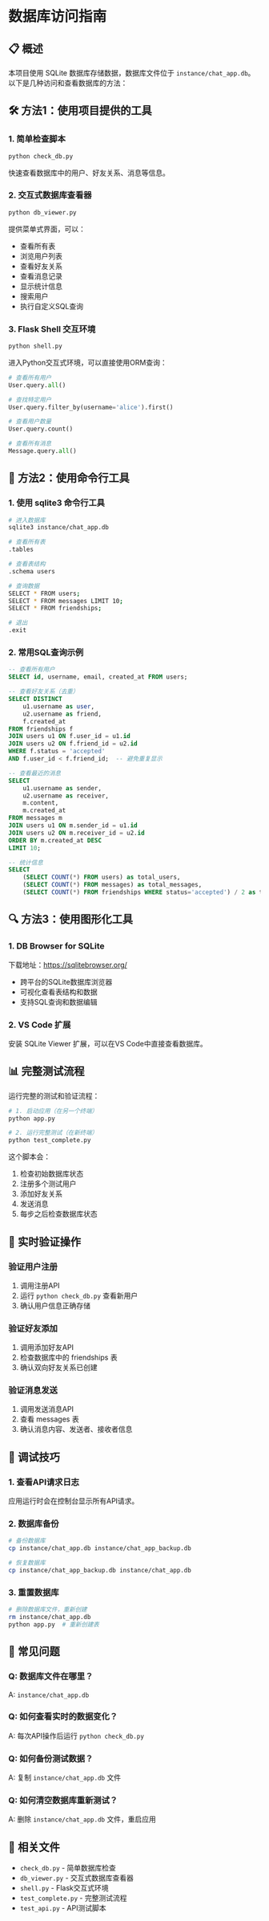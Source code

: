 # 数据库访问指南

## 📋 概述

本项目使用 SQLite 数据库存储数据，数据库文件位于 `instance/chat_app.db`。以下是几种访问和查看数据库的方法：

## 🛠️ 方法1：使用项目提供的工具

### 1. 简单检查脚本
```bash
python check_db.py
```
快速查看数据库中的用户、好友关系、消息等信息。

### 2. 交互式数据库查看器
```bash
python db_viewer.py
```
提供菜单式界面，可以：
- 查看所有表
- 浏览用户列表
- 查看好友关系
- 查看消息记录
- 显示统计信息
- 搜索用户
- 执行自定义SQL查询

### 3. Flask Shell 交互环境
```bash
python shell.py
```
进入Python交互式环境，可以直接使用ORM查询：
```python
# 查看所有用户
User.query.all()

# 查找特定用户
User.query.filter_by(username='alice').first()

# 查看用户数量
User.query.count()

# 查看所有消息
Message.query.all()
```

## 🔧 方法2：使用命令行工具

### 1. 使用 sqlite3 命令行工具
```bash
# 进入数据库
sqlite3 instance/chat_app.db

# 查看所有表
.tables

# 查看表结构
.schema users

# 查询数据
SELECT * FROM users;
SELECT * FROM messages LIMIT 10;
SELECT * FROM friendships;

# 退出
.exit
```

### 2. 常用SQL查询示例
```sql
-- 查看所有用户
SELECT id, username, email, created_at FROM users;

-- 查看好友关系（去重）
SELECT DISTINCT 
    u1.username as user, 
    u2.username as friend, 
    f.created_at 
FROM friendships f
JOIN users u1 ON f.user_id = u1.id
JOIN users u2 ON f.friend_id = u2.id
WHERE f.status = 'accepted'
AND f.user_id < f.friend_id;  -- 避免重复显示

-- 查看最近的消息
SELECT 
    u1.username as sender,
    u2.username as receiver,
    m.content,
    m.created_at
FROM messages m
JOIN users u1 ON m.sender_id = u1.id
JOIN users u2 ON m.receiver_id = u2.id
ORDER BY m.created_at DESC
LIMIT 10;

-- 统计信息
SELECT 
    (SELECT COUNT(*) FROM users) as total_users,
    (SELECT COUNT(*) FROM messages) as total_messages,
    (SELECT COUNT(*) FROM friendships WHERE status='accepted') / 2 as total_friendships;
```

## 🔍 方法3：使用图形化工具

### 1. DB Browser for SQLite
下载地址：https://sqlitebrowser.org/
- 跨平台的SQLite数据库浏览器
- 可视化查看表结构和数据
- 支持SQL查询和数据编辑

### 2. VS Code 扩展
安装 SQLite Viewer 扩展，可以在VS Code中直接查看数据库。

## 📊 完整测试流程

运行完整的测试和验证流程：
```bash
# 1. 启动应用（在另一个终端）
python app.py

# 2. 运行完整测试（在新终端）
python test_complete.py
```

这个脚本会：
1. 检查初始数据库状态
2. 注册多个测试用户
3. 添加好友关系
4. 发送消息
5. 每步之后检查数据库状态

## 🚀 实时验证操作

### 验证用户注册
1. 调用注册API
2. 运行 `python check_db.py` 查看新用户
3. 确认用户信息正确存储

### 验证好友添加
1. 调用添加好友API
2. 检查数据库中的 friendships 表
3. 确认双向好友关系已创建

### 验证消息发送
1. 调用发送消息API
2. 查看 messages 表
3. 确认消息内容、发送者、接收者信息

## 🎯 调试技巧

### 1. 查看API请求日志
应用运行时会在控制台显示所有API请求。

### 2. 数据库备份
```bash
# 备份数据库
cp instance/chat_app.db instance/chat_app_backup.db

# 恢复数据库
cp instance/chat_app_backup.db instance/chat_app.db
```

### 3. 重置数据库
```bash
# 删除数据库文件，重新创建
rm instance/chat_app.db
python app.py  # 重新创建表
```

## 📝 常见问题

### Q: 数据库文件在哪里？
A: `instance/chat_app.db`

### Q: 如何查看实时的数据变化？
A: 每次API操作后运行 `python check_db.py`

### Q: 如何备份测试数据？
A: 复制 `instance/chat_app.db` 文件

### Q: 如何清空数据库重新测试？
A: 删除 `instance/chat_app.db` 文件，重启应用

## 🔗 相关文件

- `check_db.py` - 简单数据库检查
- `db_viewer.py` - 交互式数据库查看器  
- `shell.py` - Flask交互式环境
- `test_complete.py` - 完整测试流程
- `test_api.py` - API测试脚本
